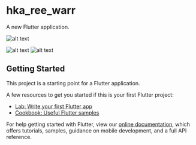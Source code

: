 # hka_ree_warr

A new Flutter application.

![alt text](https://dribbble.com/shots/10266113-Travel-Mobile-App/attachments/2157839?mode=media)

![alt text](https://drive.google.com/file/d/1JzTHcms-hNHGGEM7EKv9BnWDEgOB5XpZ/view?usp=sharing)
![alt text](https://drive.google.com/file/d/1IkcuJoWs6MIMfCxUdbEq5-0iSdGvSEW3/view?usp=sharing)


## Getting Started

This project is a starting point for a Flutter application.

A few resources to get you started if this is your first Flutter project:

- [Lab: Write your first Flutter app](https://flutter.dev/docs/get-started/codelab)
- [Cookbook: Useful Flutter samples](https://flutter.dev/docs/cookbook)

For help getting started with Flutter, view our
[online documentation](https://flutter.dev/docs), which offers tutorials,
samples, guidance on mobile development, and a full API reference.
